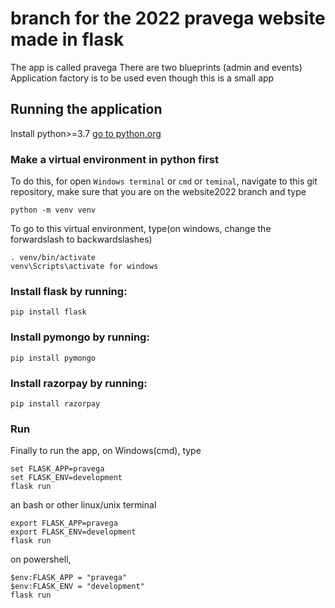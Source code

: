 # branch for the 2022 pravega website made in flask

The app is called pravega
There are two blueprints (admin and events)
Application factory is to be used even though this is a small app

## Running the application

Install python>=3.7 [go to python.org](https://python.org)

### Make a virtual environment in python first

To do this, for open `Windows terminal` or `cmd` or `teminal`,
navigate to this git repository,
make sure that you are on the website2022 branch and type
```
python -m venv venv
```
To go to this virtual environment, type(on windows, change the forwardslash to backwardslashes)
```
. venv/bin/activate
venv\Scripts\activate for windows
```
### Install flask by running:
```
pip install flask
```
### Install pymongo by running:
```
pip install pymongo
```
### Install razorpay by running:
```
pip install razorpay
```
### Run
Finally to run the app,
on Windows(cmd), type

```
set FLASK_APP=pravega
set FLASK_ENV=development
flask run
```
an bash or other linux/unix terminal
```
export FLASK_APP=pravega
export FLASK_ENV=development
flask run
```
on powershell,
```
$env:FLASK_APP = "pravega"
$env:FLASK_ENV = "development"
flask run
```
